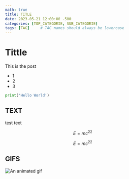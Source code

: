 ```yaml
---
math: true
title: TITLE
date: 2023-05-21 12:00:00 -500
categories: [TOP_CATEGORIE, SUB_CATEGORIE]
tags: [TAG]     # TAG names should always be lowercase
---
```


# Tittle

This is the post

* 1
* 2
* 3

```python
print('Hello World')
```

## TEXT

test text

$$E=mc^22$$

$$E=mc^22$$

## GIFS

![An animated gif](http://i.imgur.com/OUkLi.gif)

